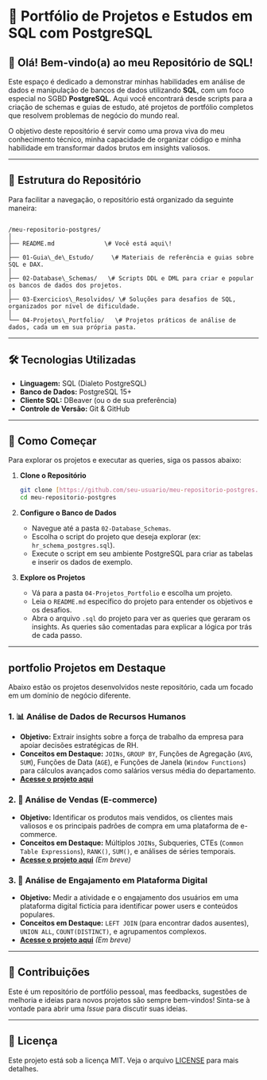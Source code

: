 # 🚀 Portfólio de Projetos e Estudos em SQL com PostgreSQL

## 👋 Olá! Bem-vindo(a) ao meu Repositório de SQL!

Este espaço é dedicado a demonstrar minhas habilidades em análise de dados e manipulação de bancos de dados utilizando **SQL**, com um foco especial no SGBD **PostgreSQL**. Aqui você encontrará desde scripts para a criação de schemas e guias de estudo, até projetos de portfólio completos que resolvem problemas de negócio do mundo real.

O objetivo deste repositório é servir como uma prova viva do meu conhecimento técnico, minha capacidade de organizar código e minha habilidade em transformar dados brutos em insights valiosos.


---

## 📂 Estrutura do Repositório

Para facilitar a navegação, o repositório está organizado da seguinte maneira:

```

/meu-repositorio-postgres/
│
├── README.md              \# Você está aqui\!
│
├── 01-Guia\_de\_Estudo/     \# Materiais de referência e guias sobre SQL e DAX.
│
├── 02-Database\_Schemas/   \# Scripts DDL e DML para criar e popular os bancos de dados dos projetos.
│
├── 03-Exercicios\_Resolvidos/ \# Soluções para desafios de SQL, organizados por nível de dificuldade.
│
└── 04-Projetos\_Portfolio/   \# Projetos práticos de análise de dados, cada um em sua própria pasta.

````

---

## 🛠️ Tecnologias Utilizadas

* **Linguagem:** SQL (Dialeto PostgreSQL)
* **Banco de Dados:** PostgreSQL 15+
* **Cliente SQL:** DBeaver (ou o de sua preferência)
* **Controle de Versão:** Git & GitHub

---

## 🚀 Como Começar

Para explorar os projetos e executar as queries, siga os passos abaixo:

1.  **Clone o Repositório**
    ```bash
    git clone [https://github.com/seu-usuario/meu-repositorio-postgres.git](https://github.com/seu-usuario/meu-repositorio-postgres.git)
    cd meu-repositorio-postgres
    ```

2.  **Configure o Banco de Dados**
    -   Navegue até a pasta `02-Database_Schemas`.
    -   Escolha o script do projeto que deseja explorar (ex: `hr_schema_postgres.sql`).
    -   Execute o script em seu ambiente PostgreSQL para criar as tabelas e inserir os dados de exemplo.

3.  **Explore os Projetos**
    -   Vá para a pasta `04-Projetos_Portfolio` e escolha um projeto.
    -   Leia o `README.md` específico do projeto para entender os objetivos e os desafios.
    -   Abra o arquivo `.sql` do projeto para ver as queries que geraram os insights. As queries são comentadas para explicar a lógica por trás de cada passo.

---

##  portfolio Projetos em Destaque

Abaixo estão os projetos desenvolvidos neste repositório, cada um focado em um domínio de negócio diferente.

### 1. 📊 Análise de Dados de Recursos Humanos
* **Objetivo:** Extrair insights sobre a força de trabalho da empresa para apoiar decisões estratégicas de RH.
* **Conceitos em Destaque:** `JOINs`, `GROUP BY`, Funções de Agregação (`AVG`, `SUM`), Funções de Data (`AGE`), e Funções de Janela (`Window Functions`) para cálculos avançados como salários versus média do departamento.
* **[Acesse o projeto aqui](./04-Projetos_Portfolio/Projeto_1_Analise_RH/)**

### 2. 🛒 Análise de Vendas (E-commerce)
* **Objetivo:** Identificar os produtos mais vendidos, os clientes mais valiosos e os principais padrões de compra em uma plataforma de e-commerce.
* **Conceitos em Destaque:** Múltiplos `JOINs`, Subqueries, CTEs (`Common Table Expressions`), `RANK()`, `SUM()`, e análises de séries temporais.
* **[Acesse o projeto aqui](./04-Projetos_Portfolio/Projeto_2_Analise_Vendas/)** *(Em breve)*

### 3. 📱 Análise de Engajamento em Plataforma Digital
* **Objetivo:** Medir a atividade e o engajamento dos usuários em uma plataforma digital fictícia para identificar power users e conteúdos populares.
* **Conceitos em Destaque:** `LEFT JOIN` (para encontrar dados ausentes), `UNION ALL`, `COUNT(DISTINCT)`, e agrupamentos complexos.
* **[Acesse o projeto aqui](./04-Projetos_Portfolio/Projeto_3_Analise_Engajamento/)** *(Em breve)*

---

## 🤝 Contribuições

Este é um repositório de portfólio pessoal, mas feedbacks, sugestões de melhoria e ideias para novos projetos são sempre bem-vindos! Sinta-se à vontade para abrir uma *Issue* para discutir suas ideias.

---

## 📄 Licença

Este projeto está sob a licença MIT. Veja o arquivo [LICENSE](./LICENSE) para mais detalhes.
````